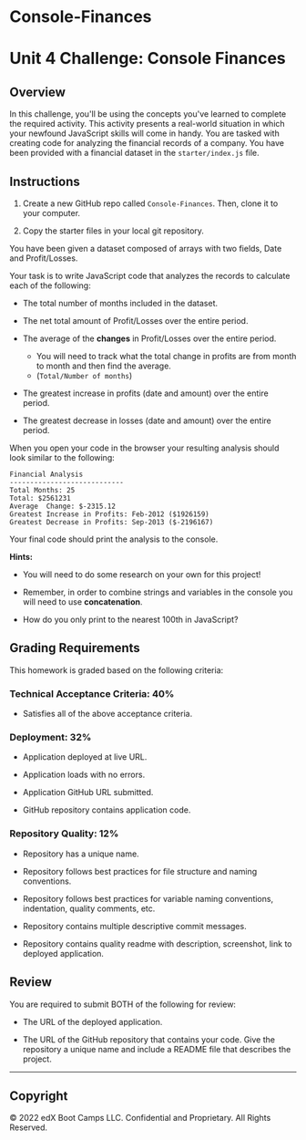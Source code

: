 # Console-Finances
# Unit 4 Challenge: Console Finances

## Overview

In this challenge, you'll be using the concepts you've learned to complete the required activity. This activity presents a real-world situation in which your newfound JavaScript skills will come in handy. You are tasked with creating code for analyzing the financial records of a company. You have been provided with a financial dataset in the `starter/index.js` file.

## Instructions

1. Create a new GitHub repo called `Console-Finances`. Then, clone it to your computer.

2. Copy the starter files in your local git repository.
   
You have been given a dataset composed of arrays with two fields, Date and Profit/Losses.

Your task is to write JavaScript code that analyzes the records to calculate each of the following:

* The total number of months included in the dataset.

* The net total amount of Profit/Losses over the entire period.

* The average of the **changes** in Profit/Losses over the entire period.
  * You will need to track what the total change in profits are from month to month and then find the average.
  * (`Total/Number of months`)

* The greatest increase in profits (date and amount) over the entire period.

* The greatest decrease in losses (date and amount) over the entire period.

When you open your code in the browser your resulting analysis should look similar to the following:

  ```text
  Financial Analysis
  ----------------------------
  Total Months: 25
  Total: $2561231
  Average  Change: $-2315.12
  Greatest Increase in Profits: Feb-2012 ($1926159)
  Greatest Decrease in Profits: Sep-2013 ($-2196167)
  ```

Your final code should print the analysis to the console.

**Hints:**

* You will need to do some research on your own for this project!

* Remember, in order to combine strings and variables in the console you will need to use **concatenation**.

* How do you only print to the nearest 100th in JavaScript?

## Grading Requirements

This homework is graded based on the following criteria: 

### Technical Acceptance Criteria: 40%

* Satisfies all of the above acceptance criteria.

### Deployment: 32%

* Application deployed at live URL.

* Application loads with no errors.

* Application GitHub URL submitted.

* GitHub repository contains application code.

### Repository Quality: 12%

* Repository has a unique name.

* Repository follows best practices for file structure and naming conventions.

* Repository follows best practices for variable naming conventions, indentation, quality comments, etc.

* Repository contains multiple descriptive commit messages.

* Repository contains quality readme with description, screenshot, link to deployed application.

## Review

You are required to submit BOTH of the following for review:

* The URL of the deployed application.

* The URL of the GitHub repository that contains your code. Give the repository a unique name and include a README file that describes the project.

---

## Copyright

© 2022 edX Boot Camps LLC. Confidential and Proprietary. All Rights Reserved.

